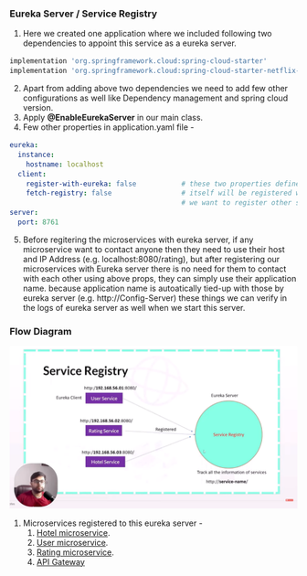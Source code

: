 ### Eureka Server / Service Registry

1. Here we created one application where we included following two dependencies to appoint this service as a eureka server.
```groovy
implementation 'org.springframework.cloud:spring-cloud-starter'
implementation 'org.springframework.cloud:spring-cloud-starter-netflix-eureka-server'  
```

2. Apart from adding above two dependencies we need to add few other configurations as well like Dependency management and spring cloud version.
3. Apply **@EnableEurekaServer** in our main class.
4. Few other properties in application.yaml file -
```yaml
eureka:
  instance:
    hostname: localhost
  client:
    register-with-eureka: false           # these two properties defined and set to false otherwise this service
    fetch-registry: false                 # itself will be registered with eureka server, but we don't want this,
                                          # we want to register other services on this server.
server:
  port: 8761
```
5. Before regitering the microservices with eureka server, if any microservice want to contact anyone then they
need to use their host and IP Address (e.g. localhost:8080/rating), but after registering our microservices with Eureka server
there is no need for them to contact with each other using above props, they can simply use their application name.
because application name is autoatically tied-up with those by eureka server (e.g. http://Config-Server) these things we
can verify in the logs of eureka server as well when we start this server.

### Flow Diagram
![Our Eureka Server Flow Diagram](src/main/resources/images/FlowDiagram.png)

1. Microservices registered to this eureka server -
    1. [Hotel microservice](https://github.com/ayushdgupta/SpringBoot3-Hotel-Microservice).
    2. [User microservice](https://github.com/ayushdgupta/SpringBoot3-User-Microservice/tree/master).
    3. [Rating microservice](https://github.com/ayushdgupta/SpringBoot3-Rating-Microservice).
    4. [API Gateway](https://github.com/ayushdgupta/SpringBoot3-APIGateway-Microservice)